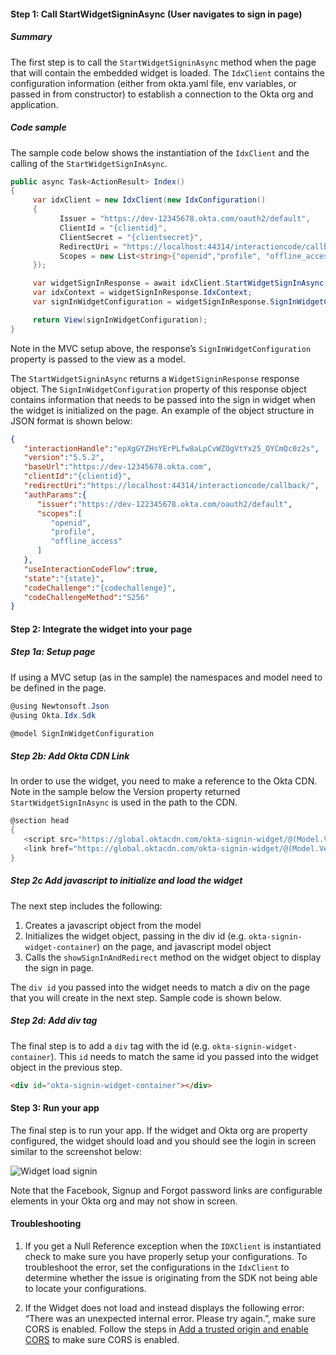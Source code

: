 #### Step 1: Call StartWidgetSigninAsync (User navigates to sign in page)

##### Summary

The first step is to call the `StartWidgetSigninAsync` method when
the page that will contain the embedded widget is loaded.  The `IdxClient`
contains the configuration information (either from okta.yaml file, env variables,
or passed in from constructor) to establish a connection to the Okta org and application.

##### Code sample

The sample code below shows the instantiation of the
`IdxClient` and the calling of the `StartWidgetSignInAsync`.

```csharp
public async Task<ActionResult> Index()
{
     var idxClient = new IdxClient(new IdxConfiguration()
     {
           Issuer = "https://dev-12345678.okta.com/oauth2/default",
           ClientId = "{clientid}",
           ClientSecret = "{clientsecret}",
           RedirectUri = "https://localhost:44314/interactioncode/callback/",
           Scopes = new List<string>{"openid","profile", "offline_access"}
     });

     var widgetSignInResponse = await idxClient.StartWidgetSignInAsync(default);
     var idxContext = widgetSignInResponse.IdxContext;
     var signInWidgetConfiguration = widgetSignInResponse.SignInWidgetConfiguration;

     return View(signInWidgetConfiguration);
}
```

Note in the MVC setup above, the response’s `SignInWidgetConfiguration`
property is passed to the view as a model.

The `StartWidgetSigninAsync` returns a `WidgetSigninResponse` response
object. The `SignInWidgetConfiguration`  property of this response object
contains information that needs to be passed into the sign in widget when
the widget is initialized on the page. An example of the object structure
in JSON format is shown below:

```json
{
   "interactionHandle":"epXgGYZHsYErPLfw8aLpCvWZOgVtYx25_OYCmQc0z2s",
   "version":"5.5.2",
   "baseUrl":"https://dev-12345678.okta.com",
   "clientId":"{clientid}",
   "redirectUri":"https://localhost:44314/interactioncode/callback/",
   "authParams":{
      "issuer":"https://dev-122345678.okta.com/oauth2/default",
      "scopes":[
         "openid",
         "profile",
         "offline_access"
      ]
   },
   "useInteractionCodeFlow":true,
   "state":"{state}",
   "codeChallenge":"{codechallenge}",
   "codeChallengeMethod":"S256"
}
```

#### Step 2: Integrate the widget into your page

##### Step 1a:  Setup page

If using a MVC setup (as in the sample) the namespaces and
model need to be defined in the page.

```csharp
@using Newtonsoft.Json
@using Okta.Idx.Sdk

@model SignInWidgetConfiguration
```

##### Step 2b: Add Okta CDN Link

In order to use the widget, you need to make a reference to the
Okta CDN. Note in the sample below the Version property returned
`StartWidgetSignInAsync` is used in the path to the CDN.

```csharp
@section head
{
   <script src="https://global.oktacdn.com/okta-signin-widget/@(Model.Version)/js/okta-sign-in.min.js" type="text/javascript"></script>
   <link href="https://global.oktacdn.com/okta-signin-widget/@(Model.Version)/css/okta-sign-in.min.css" type="text/css" rel="stylesheet" />
}
```

##### Step 2c Add javascript to initialize and load the widget

The next step includes the following:

1. Creates a javascript object from the model
1. Initializes the widget object, passing in the div id
   (e.g. `okta-signin-widget-container`) on the page, and
   javascript model object
1. Calls the `showSignInAndRedirect` method on the widget object
    to display the sign in page.

The `div id` you passed into the widget needs to match a div on the page that
you will create in the next step. Sample code is shown below.

##### Step 2d: Add div tag

The final step is to add a `div` tag with the id
(e.g. `okta-signin-widget-container`). This `id` needs to match the
same id you passed into the widget object in the previous step.

```html
<div id="okta-signin-widget-container"></div>
```

#### Step 3: Run your app

The final step is to run your app. If the widget and Okta org are property
configured, the widget should load and you should see the login in screen
similar to the screenshot below:

<div class="common-image-format">

![Widget load signin](/img/oie-embedded-sdk/oie-embedded-widget-use-case-load-screen-signin.png
 "Widget load signin")

</div>

Note that the Facebook, Signup and Forgot password links are configurable elements in your
Okta org and may not show in screen.

#### Troubleshooting

1. If you get a Null Reference exception when the `IDXClient` is
   instantiated check to make sure you have properly setup your configurations.
   To troubleshoot the error, set the configurations in the `IdxClient`
   to determine whether the issue is originating from the SDK not being able
   to locate your configurations.

1. If the Widget does not load and instead displays the following error:
   “There was an unexpected internal error. Please try again.”,
   make sure CORS is enabled. Follow the steps in
   [Add a trusted origin and enable CORS](/docs/guides/oie-embedded-widget-setup/main/#add-a-trusted-origin-and-enable-cors)
   to make sure CORS is enabled.
